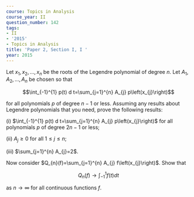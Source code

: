 ```yaml
---
course: Topics in Analysis
course_year: II
question_number: 142
tags:
- II
- '2015'
- Topics in Analysis
title: 'Paper 2, Section I, I '
year: 2015
---
```




Let $x_{1}, x_{2}, \ldots, x_{n}$ be the roots of the Legendre polynomial of degree $n$. Let $A_{1}$, $A_{2}, \ldots, A_{n}$ be chosen so that

$$\int_{-1}^{1} p(t) d t=\sum_{j=1}^{n} A_{j} p\left(x_{j}\right)$$

for all polynomials $p$ of degree $n-1$ or less. Assuming any results about Legendre polynomials that you need, prove the following results:

(i) $\int_{-1}^{1} p(t) d t=\sum_{j=1}^{n} A_{j} p\left(x_{j}\right)$ for all polynomials $p$ of degree $2 n-1$ or less;

(ii) $A_{j} \geqslant 0$ for all $1 \leqslant j \leqslant n$;

(iii) $\sum_{j=1}^{n} A_{j}=2$.

Now consider $Q_{n}(f)=\sum_{j=1}^{n} A_{j} f\left(x_{j}\right)$. Show that

$$Q_{n}(f) \rightarrow \int_{-1}^{1} f(t) d t$$

as $n \rightarrow \infty$ for all continuous functions $f$.